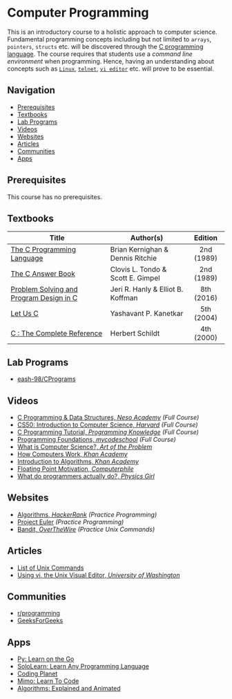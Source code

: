 # Computer Programming

This is an introductory course to a holistic approach to computer science. Fundamental programming concepts including but not limited to `arrays`, `pointers`, `structs` etc. will be discovered through the [C programming language](https://en.wikipedia.org/wiki/C_(programming_language)). The course requires that students use a *command line environment* when programming. Hence, having an understanding about concepts such as [`Linux`](https://en.wikipedia.org/wiki/Linux), [`telnet`](https://en.wikipedia.org/wiki/Telnet), [`vi editor`](https://en.wikipedia.org/wiki/Vi) etc. will prove to be essential.

## Navigation

*   [Prerequisites](#prerequisites)
*   [Textbooks](#textbooks)
*   [Lab Programs](#lab-programs)
*   [Videos](#videos)
*   [Websites](#websites)
*   [Articles](#articles)
*   [Communities](#communities)
*   [Apps](#apps)

## Prerequisites

This course has no prerequisites.

## Textbooks

| Title | Author(s) | Edition |
| -------------|-------------|:-----:|
| [The C Programming Language](https://drive.google.com/open?id=1KH0i1C8IQ5uKO4zGWRz_mAh4XbQvCaiT) | Brian Kernighan & Dennis Ritchie | 2nd (1989) |
| [The C Answer Book](https://drive.google.com/open?id=1gfgZmONMV6ZcG-lIQOe35jiMVqI-MS3p) | Clovis L. Tondo & Scott E. Gimpel | 2nd (1989) |
| [Problem Solving and Program Design in C](https://drive.google.com/open?id=13frawLX1gT_0JnKOiEOnSeoHp-kp9-qO) | Jeri R. Hanly & Elliot B. Koffman | 8th (2016) |
| [Let Us C](https://drive.google.com/open?id=1iaRbBFzDmjXrIHNnwdeBFqJ4kHPkn-cO)| Yashavant P. Kanetkar | 5th (2004) |
| [C : The Complete Reference](https://drive.google.com/open?id=15mqmtbhY-Dv4mBr1nPEp9bPM3P1tDiZB)| Herbert Schildt | 4th (2000) |

## Lab Programs

*   [eash-98/CPrograms](https://github.com/eash-98/CPrograms)

## Videos

*   [C Programming & Data Structures, *Neso Academy*](https://www.youtube.com/watch?v=4OGMB4Fhh50&list=PLBlnK6fEyqRhX6r2uhhlubuF5QextdCSM) *(Full Course)*
*   [CS50: Introduction to Computer Science, *Harvard*](https://www.youtube.com/watch?v=wEdvGqxafq8) *(Full Course)*
*   [C Programming Tutorial, *Programming Knowledge*](https://www.youtube.com/watch?v=-CpG3oATGIs&t=1609s) *(Full Course)*
*   [Programming Foundations, *mycodeschool*](https://www.youtube.com/user/mycodeschool/playlists) *(Full Course)*
*   [What is Computer Science?, *Art of the Problem*](https://www.youtube.com/playlist?list=PLbg3ZX2pWlgI_ej6ZhGd45-cPoWLZD9pT)
*   [How Computers Work, *Khan Academy*](https://www.khanacademy.org/computing/computer-science/how-computers-work2)
*   [Introduction to Algorithms, *Khan Academy*](https://www.khanacademy.org/computing/computer-science/algorithms)
*   [Floating Point Motivation, *Computerphile*](https://www.youtube.com/watch?v=PZRI1IfStY0&list=PLzH6n4zXuckqmf_xUcvU5caZVoctP2ehL&index=8)
*   [What do programmers actually do?, *Physics Girl*](https://www.youtube.com/watch?v=g4a7_HH9Wbg)

## Websites

*   [Algorithms, *HackerRank*](https://www.hackerrank.com/domains/algorithms) *(Practice Programming)*
*   [Project Euler](https://projecteuler.net/archives) *(Practice Programming)*
*   [Bandit, *OverTheWire*](http://overthewire.org/wargames/bandit/) *(Practice Unix Commands)*

## Articles

*   [List of Unix Commands](https://drive.google.com/open?id=1mn0AFgMwB7imCQtKmvIidyh9myzIxc_D)
*   [Using vi, the Unix Visual Editor, *University of Washington*](https://staff.washington.edu/rells/R110/)

## Communities

*  [r/programming](https://www.reddit.com/r/programming/)
*  [GeeksForGeeks](https://www.geeksforgeeks.org/c-programming-language/)

## Apps

*   [Py: Learn on the Go](https://www.getpy.com/mobile)
*   [SoloLearn: Learn Any Programming Language](https://www.sololearn.com/)
*   [Coding Planet](https://www.producthunt.com/posts/coding-planets)
*   [Mimo: Learn To Code](https://getmimo.com/)
*   [Algorithms: Explained and Animated](http://algorithm.wiki/en/app/)